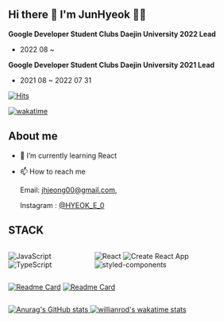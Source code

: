 ## Hi there 👋 I'm JunHyeok 👨‍💻 
**Google Developer Student Clubs Daejin University 2022 Lead**

-  2022 08 ~

**Google Developer Student Clubs Daejin University 2021 Lead**

-  2021 08 ~ 2022 07 31

[![Hits](https://hits.seeyoufarm.com/api/count/incr/badge.svg?url=https%3A%2F%2Fgithub.com%2FHyeokE&count_bg=%233886F6&title_bg=%23686868&icon=&icon_color=%23E7E7E7&title=hits&edge_flat=false)](https://hits.seeyoufarm.com)

[![wakatime](https://wakatime.com/badge/user/deeebcc1-c483-4d7c-a90b-2f4ab314f5ef.svg)](https://wakatime.com/@deeebcc1-c483-4d7c-a90b-2f4ab314f5ef)

## About me

- 🌱 I’m currently learning React

- 📫 How to reach me 

  Email: jhjeong00@gmail.com, 
  
  Instagram : [@HYEOK_E_0](https://www.instagram.com/hyeok_e_0/) 
  
<!--   Resume: [Public Resume](https://excessive-cheddar-885.notion.site/e0760eb125d44f69a4fa4b6522cce6ed) -->
  

## STACK

<div style="display: flex; align-items: flex-start;">


![JavaScript](https://img.shields.io/badge/JavaScript-F7DF1E.svg?style=flat-square&logo=JavaScript&logoColor=white)
![TypeScript](https://img.shields.io/badge/TypeScript-3178C6.svg?style=flat-square&logo=TypeScript&logoColor=white)

![React](https://img.shields.io/badge/React-61DAFB.svg?style=flat-square&logo=React&logoColor=white)
![Create React App](https://img.shields.io/badge/CreateReactApp-09D3AC.svg?style=flat-square&logo=CreateReactApp&logoColor=white)
![styled-components](https://img.shields.io/badge/styled-components-DB7093.svg?style=flat-square&logo=styled-components&logoColor=white)

<!-- ![Prettier](https://img.shields.io/badge/Prettier-F7B93E.svg?style=flat-square&logo=Prettier&logoColor=white)

![ESLint](https://img.shields.io/badge/ESLint-4B32C3.svg?style=flat-square&logo=ESLint&logoColor=white) -->

</div>
<div style="display: flex; align-items: flex-start;">

 [![Readme Card](https://github-readme-stats.vercel.app/api/pin/?username=GDSC-Daejin&repo=gdsc-dju-websites&theme=ayu-mirage&layout=compact)](https://github.com/GDSC-Daejin/gdsc-dju-websites)
 [![Readme Card](https://github-readme-stats.vercel.app/api/pin/?username=GDSC-Daejin&repo=design-seed&theme=ayu-mirage&layout=compact)](https://github.com/GDSC-Daejin/design-seed)
</div>
<div style="display: flex; align-items: flex-start;">

[![Anurag's GitHub stats](https://github-readme-stats.vercel.app/api/?username=HyeokE&show_icons=true&theme=ayu-mirage&layout=compact)
](https://github.com/anuraghazra/github-readme-stats)
[![willianrod's wakatime stats](https://github-readme-stats.vercel.app/api/top-langs/?username=HyeokE&theme=ayu-mirage&layout=compact)](https://github.com/anuraghazra/github-readme-stats)



</div>

<!-- [![willianrod's wakatime stats](https://github-readme-stats.vercel.app/api/wakatime?username=HyeokE&theme=ayu-mirage&layout=compact)](https://github.com/anuraghazra/github-readme-stats)
## Solve.ac rank

[![Solved.ac

프로필](http://mazassumnida.wtf/api/pastel/generate_badge?boj=jhjeong00)](https://solved.ac/{jhjeong00})


 -->


<!--
**HyeokE/HyeokE** is a ✨ _special_ ✨ repository because its `README.md` (this file) appears on your GitHub profile.

Here are some ideas to get you started:

- 🔭 I’m currently working on ...
- 🌱 I’m currently learning React
- 👯 I’m looking to collaborate on ...
- 🤔 I’m looking for help with ...
- 💬 Ask me about ...
- 📫 How to reach me: ...
- 😄 Pronouns: ...
- ⚡ Fun fact: ...
-->
